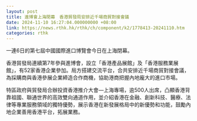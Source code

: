 ```yaml
---
layout: post
title: 進博會上海閉幕　香港貿發局安排近千場商貿對接會議
date: 2024-11-10 16:27:04.000000000 +08:00
link: https://news.rthk.hk/rthk/ch/component/k2/1778413-20241110.htm
categories: rthk
---
```


一連6日的第七屆中國國際進口博覽會今日在上海閉幕。

香港貿發局連續第7年參與進博會，設立「香港產品展館」及「香港服務業展館」，有52家香港企業參加。局方搭建交流平台，合共安排近千場商貿對接會議，為採購商與香港參展企業締造合作商機，協助港商把握內地龐大的進口市場。

特區政府與貿發局合辦投資香港推介大會—上海專場，逾500人出席，凸顯香港背靠祖國、聯通世界的高效雙向通道作用，並介紹香港在金融、創新科技、醫療、法律等專業服務領域的獨特優勢，展示香港在新發展格局中的新優勢和功能，鼓勵內地企業善用香港平台，拓展業務。
